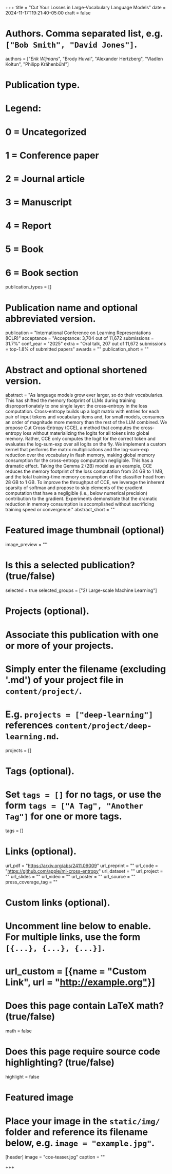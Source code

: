 +++
title = "Cut Your Losses in Large-Vocabulary Language Models"
date = 2024-11-17T19:21:40-05:00
draft = false

# Authors. Comma separated list, e.g. `["Bob Smith", "David Jones"]`.
authors = ["*Erik Wijmans*", "Brody Huval", "Alexander Hertzberg", "Vladlen Koltun", "Philipp Krähenbühl"]

# Publication type.
# Legend:
# 0 = Uncategorized
# 1 = Conference paper
# 2 = Journal article
# 3 = Manuscript
# 4 = Report
# 5 = Book
# 6 = Book section
publication_types = []

# Publication name and optional abbreviated version.
publication = "International Conference on Learning Representations (ICLR)"
acceptance = "Acceptance: 3,704 out of 11,672 submissions = 31.7%"
conf_year = "2025"
extra = "Oral talk, 207 out of 11,672 submissions = top-1.8% of submitted papers"
awards = ""
publication_short = ""


# Abstract and optional shortened version.
abstract = "As language models grow ever larger, so do their vocabularies. This has shifted the memory footprint of LLMs during training disproportionately to one single layer: the cross-entropy in the loss computation. Cross-entropy builds up a logit matrix with entries for each pair of input tokens and vocabulary items and, for small models, consumes an order of magnitude more memory than the rest of the LLM combined. We propose Cut Cross-Entropy (CCE), a method that computes the cross-entropy loss without materializing the logits for all tokens into global memory. Rather, CCE only computes the logit for the correct token and evaluates the log-sum-exp over all logits on the fly. We implement a custom kernel that performs the matrix multiplications and the log-sum-exp reduction over the vocabulary in flash memory, making global memory consumption for the cross-entropy computation negligible. This has a dramatic effect. Taking the Gemma 2 (2B) model as an example, CCE reduces the memory footprint of the loss computation from 24 GB to 1 MB, and the total training-time memory consumption of the classifier head from 28 GB to 1 GB. To improve the throughput of CCE, we leverage the inherent sparsity of softmax and propose to skip elements of the gradient computation that have a negligible (i.e., below numerical precision) contribution to the gradient. Experiments demonstrate that the dramatic reduction in memory consumption is accomplished without sacrificing training speed or convergence."
abstract_short = ""

# Featured image thumbnail (optional)
image_preview = ""

# Is this a selected publication? (true/false)
selected = true
selected_groups = ["2) Large-scale Machine Learning"]

# Projects (optional).
#   Associate this publication with one or more of your projects.
#   Simply enter the filename (excluding '.md') of your project file in `content/project/`.
#   E.g. `projects = ["deep-learning"]` references `content/project/deep-learning.md`.
projects = []

# Tags (optional).
#   Set `tags = []` for no tags, or use the form `tags = ["A Tag", "Another Tag"]` for one or more tags.
tags = []

# Links (optional).
url_pdf = "https://arxiv.org/abs/2411.09009"
url_preprint = ""
url_code = "https://github.com/apple/ml-cross-entropy"
url_dataset = ""
url_project = ""
url_slides = ""
url_video = ""
url_poster = ""
url_source = ""
press_coverage_tag = ""

# Custom links (optional).
#   Uncomment line below to enable. For multiple links, use the form `[{...}, {...}, {...}]`.
# url_custom = [{name = "Custom Link", url = "http://example.org"}]

# Does this page contain LaTeX math? (true/false)
math = false

# Does this page require source code highlighting? (true/false)
highlight = false

# Featured image
# Place your image in the `static/img/` folder and reference its filename below, e.g. `image = "example.jpg"`.
[header]
image = "cce-teaser.jpg"
caption = ""

+++
